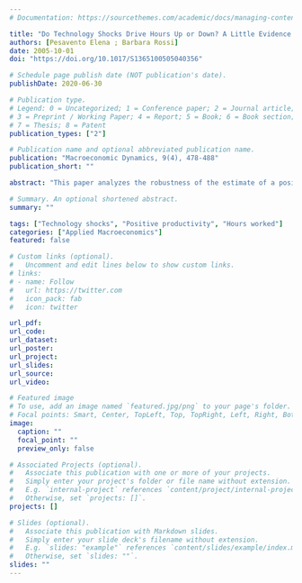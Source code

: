 ```yaml
---
# Documentation: https://sourcethemes.com/academic/docs/managing-content/

title: "Do Technology Shocks Drive Hours Up or Down? A Little Evidence from an Agnostic Procedure"
authors: [Pesavento Elena ; Barbara Rossi]
date: 2005-10-01
doi: "https://doi.org/10.1017/S1365100505040356"

# Schedule page publish date (NOT publication's date).
publishDate: 2020-06-30

# Publication type.
# Legend: 0 = Uncategorized; 1 = Conference paper; 2 = Journal article;
# 3 = Preprint / Working Paper; 4 = Report; 5 = Book; 6 = Book section;
# 7 = Thesis; 8 = Patent
publication_types: ["2"]

# Publication name and optional abbreviated publication name.
publication: "Macroeconomic Dynamics, 9(4), 478-488"
publication_short: ""

abstract: "This paper analyzes the robustness of the estimate of a positive productivity shock on hours to the presence of a possible unit root in hours. Estimations in levels or in first differences provide opposite conclusions. We rely on an agnostic procedure in which the researcher does not have to choose between a specification in levels or in first differences. We find that a positive productivity shock has a negative impact effect on hours, but the effect is much shorter lived, and disappears after two quarters. The effect becomes positive at business-cycle frequencies, although it is not significant."

# Summary. An optional shortened abstract.
summary: ""

tags: ["Technology shocks", "Positive productivity", "Hours worked"]
categories: ["Applied Macroeconomics"]
featured: false

# Custom links (optional).
#   Uncomment and edit lines below to show custom links.
# links:
# - name: Follow
#   url: https://twitter.com
#   icon_pack: fab
#   icon: twitter

url_pdf: 
url_code:
url_dataset:
url_poster:
url_project:
url_slides:
url_source:
url_video:

# Featured image
# To use, add an image named `featured.jpg/png` to your page's folder. 
# Focal points: Smart, Center, TopLeft, Top, TopRight, Left, Right, BottomLeft, Bottom, BottomRight.
image:
  caption: ""
  focal_point: ""
  preview_only: false

# Associated Projects (optional).
#   Associate this publication with one or more of your projects.
#   Simply enter your project's folder or file name without extension.
#   E.g. `internal-project` references `content/project/internal-project/index.md`.
#   Otherwise, set `projects: []`.
projects: []

# Slides (optional).
#   Associate this publication with Markdown slides.
#   Simply enter your slide deck's filename without extension.
#   E.g. `slides: "example"` references `content/slides/example/index.md`.
#   Otherwise, set `slides: ""`.
slides: ""
---
```

